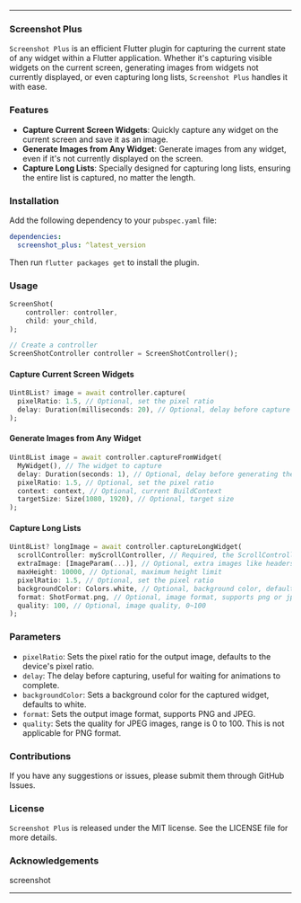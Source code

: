 
---

### Screenshot Plus

`Screenshot Plus` is an efficient Flutter plugin for capturing the current state of any widget within a Flutter application. Whether it's capturing visible widgets on the current screen, generating images from widgets not currently displayed, or even capturing long lists, `Screenshot Plus` handles it with ease.

### Features

- **Capture Current Screen Widgets**: Quickly capture any widget on the current screen and save it as an image.
- **Generate Images from Any Widget**: Generate images from any widget, even if it's not currently displayed on the screen.
- **Capture Long Lists**: Specially designed for capturing long lists, ensuring the entire list is captured, no matter the length.

### Installation

Add the following dependency to your `pubspec.yaml` file:

```yaml
dependencies:
  screenshot_plus: ^latest_version
```

Then run `flutter packages get` to install the plugin.

### Usage

```dart
ScreenShot(
    controller: controller,
    child: your_child,
);

// Create a controller
ScreenShotController controller = ScreenShotController();
```

#### Capture Current Screen Widgets

```dart
Uint8List? image = await controller.capture(
  pixelRatio: 1.5, // Optional, set the pixel ratio
  delay: Duration(milliseconds: 20), // Optional, delay before capture
);
```

#### Generate Images from Any Widget

```dart
Uint8List image = await controller.captureFromWidget(
  MyWidget(), // The widget to capture
  delay: Duration(seconds: 1), // Optional, delay before generating the image
  pixelRatio: 1.5, // Optional, set the pixel ratio
  context: context, // Optional, current BuildContext
  targetSize: Size(1080, 1920), // Optional, target size
);
```

#### Capture Long Lists

```dart
Uint8List? longImage = await controller.captureLongWidget(
  scrollController: myScrollController, // Required, the ScrollController for the long list
  extraImage: [ImageParam(...)], // Optional, extra images like headers, footers, or watermarks
  maxHeight: 10000, // Optional, maximum height limit
  pixelRatio: 1.5, // Optional, set the pixel ratio
  backgroundColor: Colors.white, // Optional, background color, defaults to white
  format: ShotFormat.png, // Optional, image format, supports png or jpeg
  quality: 100, // Optional, image quality, 0~100
);
```

### Parameters

- `pixelRatio`: Sets the pixel ratio for the output image, defaults to the device's pixel ratio.
- `delay`: The delay before capturing, useful for waiting for animations to complete.
- `backgroundColor`: Sets a background color for the captured widget, defaults to white.
- `format`: Sets the output image format, supports PNG and JPEG.
- `quality`: Sets the quality for JPEG images, range is 0 to 100. This is not applicable for PNG format.

### Contributions

If you have any suggestions or issues, please submit them through GitHub Issues.

### License

`Screenshot Plus` is released under the MIT license. See the LICENSE file for more details.

### Acknowledgements
screenshot

---